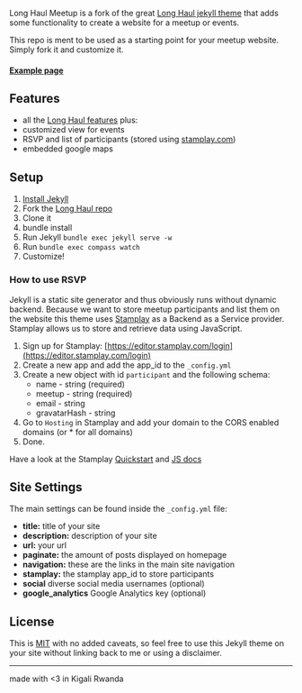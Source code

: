 Long Haul Meetup is a fork of the great [Long Haul jekyll theme](http://github.com/brianmaierjr/long-haul) that adds some functionality to create a website for a meetup or events.

This repo is ment to be used as a starting point for your meetup website. Simply fork it and customize it.

#### [Example page](https://bumi.github.io/long-haul/)

## Features

- all the [Long Haul features](https://github.com/brianmaierjr/long-haul#features) plus:
- customized view for events
- RSVP and list of participants (stored using [stamplay.com](http://stamplay.com))
- embedded google maps

## Setup

1. [Install Jekyll](http://jekyllrb.com)
2. Fork the [Long Haul repo](http://github.com/bumi/long-haul)
3. Clone it
4. bundle install
6. Run Jekyll `bundle exec jekyll serve -w`
7. Run `bundle exec compass watch`
8. Customize!

### How to use RSVP

Jekyll is a static site generator and thus obviously runs without dynamic backend. 
Because we want to store meetup participants and list them on the website this theme uses [Stamplay](http://stamplay.com) as a Backend as a Service provider. 
Stamplay allows us to store and retrieve data using JavaScript. 

1. Sign up for Stamplay: [https://editor.stamplay.com/login](https://editor.stamplay.com/login)
2. Create a new app and add the app_id to the `_config.yml`
3. Create a new object with id `participant` and the following schema:
    * name - string (required)
    * meetup - string (required)
    * email - string
    * gravatarHash - string
4. Go to `Hosting` in Stamplay and add your domain to the CORS enabled domains (or * for all domains)
5. Done.

Have a look at the Stamplay [Quickstart](https://stamplay.com/docs/quickstart) and [JS docs](https://stamplay.com/docs/jssdk)

## Site Settings

The main settings can be found inside the `_config.yml` file:

- **title:** title of your site
- **description:** description of your site
- **url:** your url
- **paginate:** the amount of posts displayed on homepage
- **navigation:** these are the links in the main site navigation
- **stamplay:** the stamplay app_id to store participants
- **social** diverse social media usernames (optional)
- **google_analytics** Google Analytics key (optional)


## License

This is [MIT](LICENSE) with no added caveats, so feel free to use this Jekyll theme on your site without linking back to me or using a disclaimer.

--------
made with <3 in Kigali Rwanda
